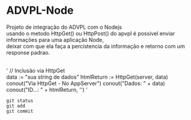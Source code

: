 # ADVPL-Node
Projeto de integração do ADVPL com o Nodejs
<br>
usando o metodo HttpGet() ou HttpPost() do apvpl é possivel enviar informações para uma aplicação Node,<br>
deixar com que ela faça a percistencia da informação e retorno com um response padrao. <br><br>

'
// Inclusão via HttpGet   
	data := "sua string de dados"
	htmlReturn := HttpGet(server, data)
	conout("Via HttpGet - No AppServer")
	conout("Dados: " + data)
	conout("ID...: " + htmlReturn, '')
'
<br>
```
git status
git add
git commit
```
